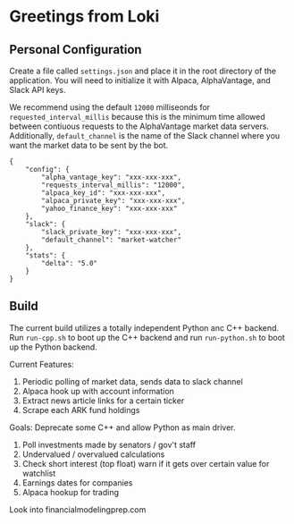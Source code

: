# Greetings from Loki

## Personal Configuration 
Create a file called ```settings.json``` and place it in the root directory of the application. You will need to initialize it with Alpaca, AlphaVantage, and Slack API keys. 

We recommend using the default ```12000``` milliseonds for ```requested_interval_millis``` because this is the minimum time allowed between contiuous requests to the AlphaVantage market data servers. Additionally, ```default_channel``` is the name of the Slack channel where you want the market data to be sent by the bot.

```
{
    "config": {
        "alpha_vantage_key": "xxx-xxx-xxx",
        "requests_interval_millis": "12000",
        "alpaca_key_id": "xxx-xxx-xxx",
        "alpaca_private_key": "xxx-xxx-xxx",
        "yahoo_finance_key": "xxx-xxx-xxx"
    },
    "slack": {
        "slack_private_key": "xxx-xxx-xxx",
        "default_channel": "market-watcher"
    },
    "stats": {
        "delta": "5.0"
    }
}
```

## Build
The current build utilizes a totally independent Python anc C++ backend. Run ```run-cpp.sh``` to boot up the C++ backend and run ```run-python.sh``` to boot up the Python backend.

Current Features:
1. Periodic polling of market data, sends data to slack channel
2. Alpaca hook up with account information
3. Extract news article links for a certain ticker
4. Scrape each ARK fund holdings

Goals:
Deprecate some C++ and allow Python as main driver.
1. Poll investments made by senators / gov't staff
2. Undervalued / overvalued calculations 
3. Check short interest (top float) warn if it gets over certain value for watchlist
4. Earnings dates for companies
5. Alpaca hookup for trading

Look into financialmodelingprep.com
